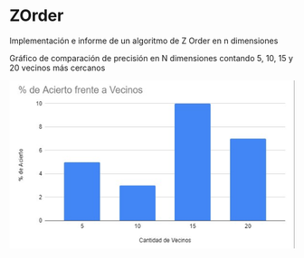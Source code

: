# ZOrder
Implementación e informe de un algoritmo de Z Order en n dimensiones


Gráfico de comparación de precisión en N dimensiones contando 5, 10, 15 y 20 vecinos más cercanos

![alt_text](https://github.com/DiegoVilchezG/ZOrder/blob/main/Grafico%20Resultados.jpg?raw=true)
